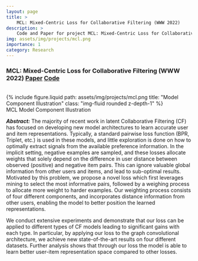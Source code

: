 ```yaml
---
layout: page
title: >
    MCL: Mixed-Centric Loss for Collaborative Filtering (WWW 2022)
description: >
    Code and Paper for project MCL: Mixed-Centric Loss for Collaborative Filtering (WWW 2022)
img: assets/img/projects/mcl.png
importance: 1
category: Research
---
```


### MCL: Mixed-Centric Loss for Collaborative Filtering (**WWW 2022**) [Paper](/assets/pdf/www2022_mcl.pdf) [Code](https://github.com/layer6ai-labs/MCL)

<br />

<div class="row">
    <div class="col-sm mt-3 mt-md-0">
        {% include figure.liquid path: assets/img/projects/mcl.png title: "Model Component Illustration" class: "img-fluid rounded z-depth-1" %}
    </div>
</div>
<div class="caption">
    MCL Model Component Illustration
</div>

***Abstract:*** The majority of recent work in latent Collaborative Filtering (CF) has focused on developing new model architectures to learn accurate user and item representations. Typically, a standard pairwise loss function (BPR, Triplet, etc.) is used in these models, and little exploration is done on how to optimally extract signals from the available preference information. In the implicit setting, negative examples are sampled, and these losses allocate weights that solely depend on the difference in user distance between observed (positive) and negative item pairs. This can ignore valuable global information from other users and items, and lead to sub-optimal results. Motivated by this problem, we propose a novel loss which first leverages mining to select the most informative pairs, followed by a weighing process to allocate more weight to harder examples. Our weighting process consists of four different components, and incorporates distance information from other users, enabling the model to better position the learned representations. 

We conduct extensive experiments and demonstrate that our loss can be applied to different types of CF models leading to significant gains with each type. In particular, by applying our loss to the graph convolutional architecture, we achieve new state-of-the-art results on four different datasets. Further analysis shows that through our loss the model is able to learn better user-item representation space compared to other losses. 
